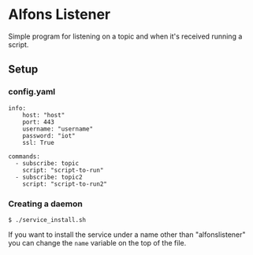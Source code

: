 # Alfons Listener
Simple program for listening on a topic and when it's received running a script.

## Setup
### config.yaml
	info:
	    host: "host"
	    port: 443
	    username: "username"
	    password: "iot"
	    ssl: True

	commands:
	  - subscribe: topic
	    script: "script-to-run"
	  - subscribe: topic2
	    script: "script-to-run2"

### Creating a daemon

	$ ./service_install.sh

If you want to install the service under a name other than "alfonslistener" you can change the `name` variable on the top of the file.
